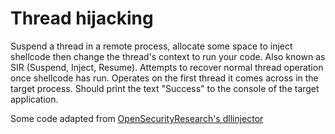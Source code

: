 # Thread hijacking
Suspend a thread in a remote process, allocate some space to inject
shellcode then change the thread's context to run your code. Also known as SIR (Suspend, Inject, Resume). Attempts
to recover normal thread operation once shellcode has run.
Operates on the first thread it comes across in the target process.
Should print the text "Success" to the console of the target application.


Some code adapted from [OpenSecurityResearch's dllinjector](https://github.com/OpenSecurityResearch/dllinjector/blob/master/src/ExecThread.cpp)
